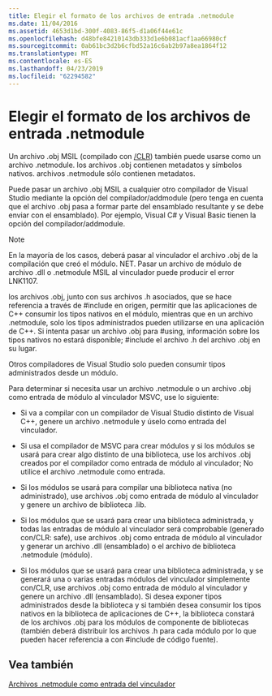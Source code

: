 ```yaml
---
title: Elegir el formato de los archivos de entrada .netmodule
ms.date: 11/04/2016
ms.assetid: 4653d1bd-300f-4083-86f5-d1a06f44e61c
ms.openlocfilehash: d48bfe84210143db333d1e6b081acf1aa66980cf
ms.sourcegitcommit: 0ab61bc3d2b6cfbd52a16c6ab2b97a8ea1864f12
ms.translationtype: MT
ms.contentlocale: es-ES
ms.lasthandoff: 04/23/2019
ms.locfileid: "62294582"
---
```

# <a name="choosing-the-format-of-netmodule-input-files"></a>Elegir el formato de los archivos de entrada .netmodule

Un archivo .obj MSIL (compilado con [/CLR](clr-common-language-runtime-compilation.md)) también puede usarse como un archivo .netmodule.  los archivos .obj contienen metadatos y símbolos nativos.  archivos .netmodule sólo contienen metadatos.

Puede pasar un archivo .obj MSIL a cualquier otro compilador de Visual Studio mediante la opción del compilador/addmodule (pero tenga en cuenta que el archivo .obj pasa a formar parte del ensamblado resultante y se debe enviar con el ensamblado).  Por ejemplo, Visual C# y Visual Basic tienen la opción del compilador/addmodule.

> [!NOTE]
>  En la mayoría de los casos, deberá pasar al vinculador el archivo .obj de la compilación que creó el módulo. NET.  Pasar un archivo de módulo de archivo .dll o .netmodule MSIL al vinculador puede producir el error LNK1107.

los archivos .obj, junto con sus archivos .h asociados, que se hace referencia a través de #include en origen, permitir que las aplicaciones de C++ consumir los tipos nativos en el módulo, mientras que en un archivo .netmodule, solo los tipos administrados pueden utilizarse en una aplicación de C++.  Si intenta pasar un archivo .obj para #using, información sobre los tipos nativos no estará disponible; #include el archivo .h del archivo .obj en su lugar.

Otros compiladores de Visual Studio solo pueden consumir tipos administrados desde un módulo.

Para determinar si necesita usar un archivo .netmodule o un archivo .obj como entrada de módulo al vinculador MSVC, use lo siguiente:

- Si va a compilar con un compilador de Visual Studio distinto de Visual C++, genere un archivo .netmodule y úselo como entrada del vinculador.

- Si usa el compilador de MSVC para crear módulos y si los módulos se usará para crear algo distinto de una biblioteca, use los archivos .obj creados por el compilador como entrada de módulo al vinculador; No utilice el archivo .netmodule como entrada.

- Si los módulos se usará para compilar una biblioteca nativa (no administrado), use archivos .obj como entrada de módulo al vinculador y genere un archivo de biblioteca .lib.

- Si los módulos que se usará para crear una biblioteca administrada, y todas las entradas de módulo al vinculador será comprobable (generado con/CLR: safe), use archivos .obj como entrada de módulo al vinculador y generar un archivo .dll (ensamblado) o el archivo de biblioteca .netmodule (módulo).

- Si los módulos que se usará para crear una biblioteca administrada, y se generará una o varias entradas módulos del vinculador simplemente con/CLR, use archivos .obj como entrada de módulo al vinculador y genere un archivo .dll (ensamblado).  Si desea exponer tipos administrados desde la biblioteca y si también desea consumir los tipos nativos en la biblioteca de aplicaciones de C++, la biblioteca constará de los archivos .obj para los módulos de componente de bibliotecas (también deberá distribuir los archivos .h para cada módulo por lo que pueden hacer referencia a con #include de código fuente).

## <a name="see-also"></a>Vea también

[Archivos .netmodule como entrada del vinculador](netmodule-files-as-linker-input.md)
